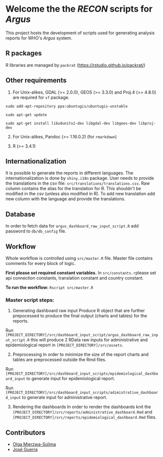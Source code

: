 # Welcome the the *RECON* scripts for *Argus*

This project hosts the development of scripts used for generating analysis
reports for WHO's *Argus* system.

## R packages
R libraries are managed by `packrat` (https://rstudio.github.io/packrat/)

## Other requirements

1. For Unix-alikes, GDAL (>= 2.0.0), GEOS (>= 3.3.0) and Proj.4 (>= 4.8.0) are required for `sf` package.

`sudo add-apt-repository ppa:ubuntugis/ubuntugis-unstable`

`sudo apt-get update`

`sudo apt-get install libudunits2-dev libgdal-dev libgeos-dev libproj-dev`

2. For Unix-alikes, Pandoc (>= 1.16.0.2) (for `rmarkdown`)

3. R (>= 3.4.1)

## Internationalization

It is possible to generate the reports in different languages. The internationalization is done by `shiny.i18n` package. User needs to provide the translations in the csv file:
`src/translations/translations.csv`. Raw column contains the alias for the translation for R. This shouldn't be modified in the csv (unless also modified in R). To add new translation add new column with the language and provide the translations.

## Database
In order to fetch data for `argus_dashboard_raw_input_script.R` add password to `db/db_config` file.

## Workflow

Whole workflow is controlled using `src/master.R` file.
Master file contains comments for every block of logic.

**First please set required constant variables.**
In `src/constants.r`please set api connection constants, translation constant and country constant.

**To run the workflow:**
`Rscript src/master.R`

### Master script steps:

1. Generating dashboard raw input
Produce R object that are further prepocessed to produce the final output (charts and tables) for the reports.

Run `[PROJECT_DIRECTORY]/src/dashboard_input_script/argus_dashboard_raw_input_script.R` this will produce 2 RData raw inputs for administrative and epidemiological report in `[PROJECT_DIRECTORY]/src/assets`.

2. Preprocessing
In order to minimize the size of the report charts and tables are preprocessed outside the Rmd files.

Run `[PROJECT_DIRECTORY]/src/dashboard_input_scripts/epidemiological_dashboard_input` to generate input for epidemiological report.

Run `[PROJECT_DIRECTORY]/src/dashboard_input_scripts/adimistrative_dashboard_input` to generate input for administrative report.

3. Rendering the dashboards
In order to render the dashboards knit the `[PROJECT_DIRECTORY]/src/reports/administrative_dashboard.Rmd` and `[PROJECT_DIRECTORY]/src/reports/epidemiological_dashboard.Rmd` files.

## Contributors

- [Olga Mierzwa-Sulima](https://github.com/olgamie)
- [José Guerra](http://github.com/SNSteamLyon)
